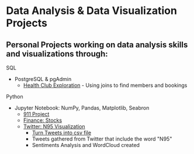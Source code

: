 # Data Analysis & Data Visualization Projects
## Personal Projects working on data analysis skills and visualizations through:

SQL 
  - PostgreSQL & pgAdmin
    -    [Health Club Exploration](https://github.com/laurenbayson/Data-Analysis-Projects/blob/main/SQL/Health%20Club%20Exploration)
        -    Using joins to find members and bookings
 
Python
  - Jupyter Notebook: NumPy, Pandas, Matplotlib, Seabron
    - [911 Project](https://github.com/laurenbayson/Data-Analysis-Projects/blob/main/Jupyter%20Notebook%20Python/911%20Calls%20Data%20Project%20.ipynb)
    - [Finance: Stocks](https://github.com/laurenbayson/Data-Analysis-Projects/blob/main/Jupyter%20Notebook%20Python/Finance%20Stocks%20Project.ipynb)
    - [Twitter: N95 Visualization](https://github.com/laurenbayson/Data-Analysis-Projects/blob/main/Twitter/twitter%20N95%20visualization.ipynb)
      - [Turn Tweets into csv file](https://github.com/laurenbayson/Data-Analysis-Projects/blob/main/Twitter/get_tweets.py)
      -   Tweets gathered from Twitter that include the word "N95"
      -   Sentiments Analysis and WordCloud created
  
